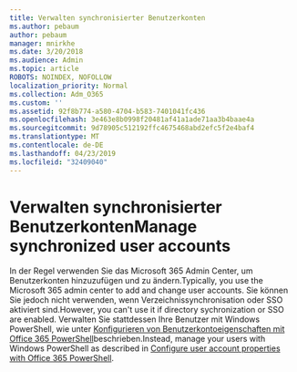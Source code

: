 ```yaml
---
title: Verwalten synchronisierter Benutzerkonten
ms.author: pebaum
author: pebaum
manager: mnirkhe
ms.date: 3/20/2018
ms.audience: Admin
ms.topic: article
ROBOTS: NOINDEX, NOFOLLOW
localization_priority: Normal
ms.collection: Adm_O365
ms.custom: ''
ms.assetid: 92f8b774-a580-4704-b583-7401041fc436
ms.openlocfilehash: 3e463e8b0998f20481af41a1ade71aa3b4baae4a
ms.sourcegitcommit: 9d78905c512192ffc4675468abd2efc5f2e4baf4
ms.translationtype: MT
ms.contentlocale: de-DE
ms.lasthandoff: 04/23/2019
ms.locfileid: "32409040"
---
```

# <a name="manage-synchronized-user-accounts"></a><span data-ttu-id="f2903-102">Verwalten synchronisierter Benutzerkonten</span><span class="sxs-lookup"><span data-stu-id="f2903-102">Manage synchronized user accounts</span></span>

<span data-ttu-id="f2903-103">In der Regel verwenden Sie das Microsoft 365 Admin Center, um Benutzerkonten hinzuzufügen und zu ändern.</span><span class="sxs-lookup"><span data-stu-id="f2903-103">Typically, you use the Microsoft 365 admin center to add and change user accounts.</span></span> <span data-ttu-id="f2903-104">Sie können Sie jedoch nicht verwenden, wenn Verzeichnissynchronisation oder SSO aktiviert sind.</span><span class="sxs-lookup"><span data-stu-id="f2903-104">However, you can't use it if directory sychronization or SSO are enabled.</span></span> <span data-ttu-id="f2903-105">Verwalten Sie stattdessen Ihre Benutzer mit Windows PowerShell, wie unter [Konfigurieren von Benutzerkontoeigenschaften mit Office 365 PowerShell](https://docs.microsoft.com/office365/enterprise/powershell/configure-user-account-properties-with-office-365-powershell )beschrieben.</span><span class="sxs-lookup"><span data-stu-id="f2903-105">Instead, manage your users with Windows PowerShell as described in [Configure user account properties with Office 365 PowerShell](https://docs.microsoft.com/office365/enterprise/powershell/configure-user-account-properties-with-office-365-powershell ).</span></span> 
  

